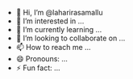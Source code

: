 - 👋 Hi, I’m @laharirasamallu
- 👀 I’m interested in ...
- 🌱 I’m currently learning ...
- 💞️ I’m looking to collaborate on ...
- 📫 How to reach me ...
- 😄 Pronouns: ...
- ⚡ Fun fact: ...

<!---
laharirasamallu/laharirasamallu is a ✨ special ✨ repository because its `README.md` (this file) appears on your GitHub profile.
You can click the Preview link to take a look at your changes.
--->
